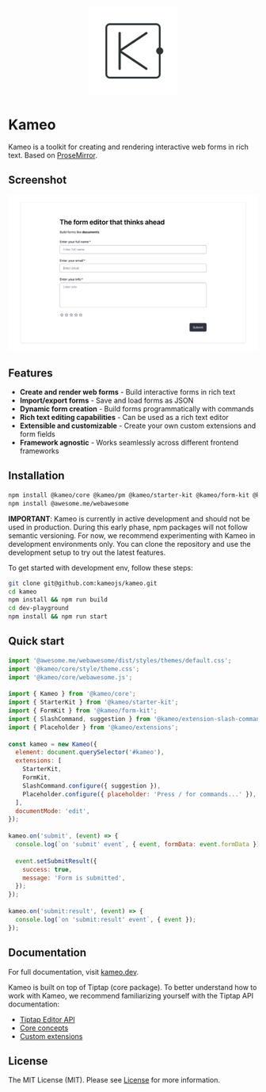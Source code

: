 <p align="center">
  <a href="#" target="_blank">
    <img src="./assets/logo.svg?sanitize=true" width="180" height="180" alt="Kameo" />
  </a>
</p>

# Kameo

Kameo is a toolkit for creating and rendering interactive web forms in rich text. Based on [ProseMirror](https://prosemirror.net/).

## Screenshot

<p align="center">
  <img src="./assets/screenshot.webp" width="600px" alt="Kameo screenshot" />
</p>

## Features
- **Create and render web forms** - Build interactive forms in rich text
- **Import/export forms** - Save and load forms as JSON
- **Dynamic form creation** - Build forms programmatically with commands
- **Rich text editing capabilities** - Can be used as a rich text editor
- **Extensible and customizable** - Create your own custom extensions and form fields
- **Framework agnostic** - Works seamlessly across different frontend frameworks

## Installation

```bash
npm install @kameo/core @kameo/pm @kameo/starter-kit @kameo/form-kit @kameo/extension-slash-command @kameo/extensions
npm install @awesome.me/webawesome
```

**IMPORTANT**: Kameo is currently in active development and should not be used in production. During this early phase, npm packages will not follow semantic versioning. For now, we recommend experimenting with Kameo in development environments only. You can clone the repository and use the development setup to try out the latest features.

To get started with development env, follow these steps:

```bash
git clone git@github.com:kameojs/kameo.git
cd kameo
npm install && npm run build
cd dev-playground
npm install && npm run start
```

## Quick start

```javascript
import '@awesome.me/webawesome/dist/styles/themes/default.css';
import '@kameo/core/style/theme.css';
import '@kameo/core/webawesome.js';

import { Kameo } from '@kameo/core';
import { StarterKit } from '@kameo/starter-kit';
import { FormKit } from '@kameo/form-kit';
import { SlashCommand, suggestion } from '@kameo/extension-slash-command';
import { Placeholder } from '@kameo/extensions';

const kameo = new Kameo({
  element: document.querySelector('#kameo'),
  extensions: [
    StarterKit,
    FormKit,
    SlashCommand.configure({ suggestion }),
    Placeholder.configure({ placeholder: 'Press / for commands...' }),
  ],
  documentMode: 'edit',
});

kameo.on('submit', (event) => {
  console.log(`on 'submit' event`, { event, formData: event.formData });

  event.setSubmitResult({
    success: true,
    message: 'Form is submitted',
  });
});

kameo.on('submit:result', (event) => {
  console.log(`on 'submit:result' event`, { event });
});
```

## Documentation

For full documentation, visit [kameo.dev](https://kameo.dev/getting-started/introduction/).

Kameo is built on top of Tiptap (core package). To better understand how to work with Kameo, we recommend familiarizing yourself with the Tiptap API documentation:
- [Tiptap Editor API](https://tiptap.dev/docs/editor/api/editor)
- [Core concepts](https://tiptap.dev/docs/editor/core-concepts/introduction)
- [Custom extensions](https://tiptap.dev/docs/editor/extensions/custom-extensions)

## License

The MIT License (MIT). Please see [License](LICENSE) for more information.
